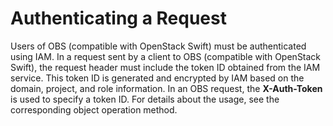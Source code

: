 # Authenticating a Request<a name="obs_03_0010"></a>

Users of OBS \(compatible with OpenStack Swift\) must be authenticated using IAM. In a request sent by a client to OBS \(compatible with OpenStack Swift\), the request header must include the token ID obtained from the IAM service. This token ID is generated and encrypted by IAM based on the domain, project, and role information. In an OBS request, the  **X-Auth-Token**  is used to specify a token ID. For details about the usage, see the corresponding object operation method.

